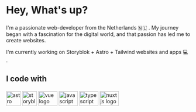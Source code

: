 <H1 align="left">Hey, What's up?</H1>

###

<p align="left">I'm a passionate web-developer from the Netherlands 🇳🇱 . My journey began with a fascination for the digital world, and that passion has led me to create websites.</p>
<p>I'm currently working on Storyblok + Astro + Tailwind websites and apps 💻 .</p>

###

<h2 align="left">I code with</h2>

###

<div align="left">
  <img src="https://github.com/doriandejong/doriandejong/assets/79090547/78f461f4-7062-4475-a9fb-51ee9d835ade" height="40" alt="astro logo"  />
  <img src="https://github.com/doriandejong/doriandejong/assets/79090547/bff003e5-bcc5-4b08-9786-414f4b409d7c" height="40" alt="storyblok logo"  />
  <img src="https://cdn.jsdelivr.net/gh/devicons/devicon/icons/vuejs/vuejs-original.svg" height="40" width="52" alt="vue logo"  />
  <img src="https://cdn.jsdelivr.net/gh/devicons/devicon/icons/javascript/javascript-original.svg" height="40" width="52" alt="javascript logo"  />
  <img src="https://cdn.jsdelivr.net/gh/devicons/devicon/icons/typescript/typescript-original.svg" height="40" width="52" alt="typescript logo"  />
  <img src="https://cdn.jsdelivr.net/gh/devicons/devicon/icons/nuxtjs/nuxtjs-original.svg" height="40" width="52" alt="nuxtjs logo"  />
</div>

###
